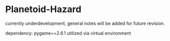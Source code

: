 # Planetoid-Hazard
currently underdevelopment, general notes will be added for future revision.

dependency: pygame==2.6.1 utilized via virtual environment
